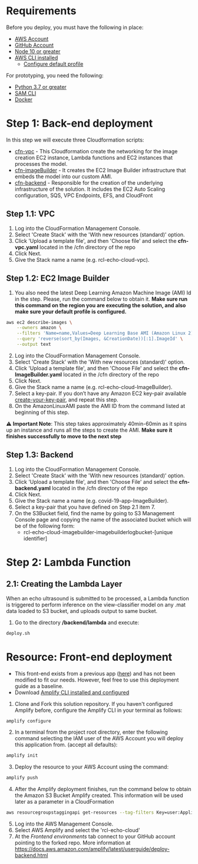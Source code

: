 # Requirements
Before you deploy, you must have the following in place:
*  [AWS Account](https://aws.amazon.com/account/) 
*  [GitHub Account](https://github.com/) 
*  [Node 10 or greater](https://nodejs.org/en/download/) 
*  [AWS CLI installed](https://docs.aws.amazon.com/cli/latest/userguide/getting-started-install.html)
    * [Configure default profile](https://docs.aws.amazon.com/cli/latest/userguide/cli-configure-files.html#cli-configure-files-methods)

For prototyping, you need the following:
*  [Python 3.7 or greater](https://realpython.com/installing-python/) 
*  [SAM CLI](https://docs.aws.amazon.com/serverless-application-model/latest/developerguide/serverless-sam-cli-install.html) 
*  [Docker](https://docs.docker.com/install/) 

# Step 1: Back-end deployment

In this step we will execute three Cloudformation scripts:
* [cfn-vpc](../cfn/cfn-vpc.yaml) - This Cloudformation create the networking for the image creation EC2 instance, Lambda functions and EC2 instances that processes the model.
* [cfn-imageBuilder](../cfn/cfn-imageBuilder.yaml) - It creates the EC2 Image Builder infrastructure that embeds the model into our custom AMI. 
* [cfn-backend](../cfn/cfn-backend.yaml) - Responsible for the creation of the underlying infrastructure of the solution. It includes the EC2 Auto Scaling configuration, SQS, VPC Endpoints, EFS, and CloudFront


## Step 1.1: VPC

1. Log into the CloudFormation Management Console.
2. Select 'Create Stack' with the 'With new resources (standard)' option.
3. Click 'Upload a template file', and then 'Choose file' and select the **cfn-vpc.yaml** located in the /cfn directory of the repo
4. Click Next.
5. Give the Stack name a name (e.g. rcl-echo-cloud-vpc).

## Step 1.2: EC2 Image Builder

1.  You also need the latest Deep Learning Amazon Machine Image (AMI) Id in the step. Please, run the command below to obtain it. **Make sure run this command on the region you are executing the solution, and also make sure your default profile is configured.**
```bash
aws ec2 describe-images \
    --owners amazon \
    --filters 'Name=name,Values=Deep Learning Base AMI (Amazon Linux 2)*' 'Name=state,Values=available' \
    --query 'reverse(sort_by(Images, &CreationDate))[:1].ImageId' \
    --output text
```

2. Log into the CloudFormation Management Console.
3. Select 'Create Stack' with the 'With new resources (standard)' option.
4. Click 'Upload a template file', and then 'Choose File' and select the **cfn-ImageBuilder.yaml** located in the /cfn directory of the repo
5. Click Next.
6. Give the Stack name a name (e.g. rcl-echo-cloud-ImageBuilder).
7. Select a key-pair. If you don’t have any Amazon EC2 key-pair available [create-your-key-pair](https://docs.aws.amazon.com/AWSEC2/latest/UserGuide/ec2-key-pairs.html#having-ec2-create-your-key-pair), and repeat this step.
8. On the AmazonLinuxAMI paste the AMI ID from the command listed at beginning of this step.

:warning: **Important Note**: This step takes approximately 40min-60min as it spins up an instance and runs all the steps to create the AMI. **Make sure it finishes successfully to move to the next step**

## Step 1.3: Backend

1. Log into the CloudFormation Management Console.
2. Select 'Create Stack' with the 'With new resources (standard)' option.
3. Click 'Upload a template file', and then 'Choose File' and select the **cfn-backend.yaml** located in the /cfn directory of the repo
4. Click Next.
5. Give the Stack name a name (e.g. covid-19-app-ImageBuilder).
6. Select a key-pair that you have defined on Step 2.1 item 7.
7. On the S3Bucket field, find the name by going to S3 Management Console page and copying the name of the associated bucket which will be of the following form:
   * rcl-echo-cloud-imagebuilder-imagebuilderlogbucket-[unique identifier]


# Step 2: Lambda Function

## 2.1: Creating the Lambda Layer
When an echo ultrasound is submitted to be processed, a Lambda function is triggered to perform inference on the view-classifier model on any .mat data loaded to S3 bucket, and uploads output to same bucket.

1. Go to the directory <strong>/backend/lambda</strong> and execute:
```bash
deploy.sh 
```

# Resource: Front-end deployment

* This front-end exists from a previous app ([here](https://github.com/UBC-CIC/COVID19-L3-Net-APP)) and has not been modified to fit our needs. However, feel free to use this deployment guide as a baseline.
* Download [Amplify CLI installed and configured](https://aws-amplify.github.io/docs/cli-toolchain/quickstart#quickstart)

1.  Clone and Fork this solution repository.
    If you haven't configured Amplify before, configure the Amplify CLI in your terminal as follows:
```bash
amplify configure
```

2.  In a terminal from the project root directory, enter the following command selecting the IAM user of the AWS Account you will deploy this application from. (accept all defaults):

```bash
amplify init
```

3.  Deploy the resource to your AWS Account using the command:
```bash
amplify push
```

4.  After the Amplify deployment finishes, run the command below to obtain the Amazon S3 Bucket Amplify created. This information will be used later as a parameter in a CloudFormation
```bash
aws resourcegroupstaggingapi get-resources --tag-filters Key=user:Application,Values="rcl-echo-cloud" Key=user:Stack,Values="dev" --resource-type-filters s3 --query 'ResourceTagMappingList[*].[ResourceARN]' --output text | grep -v deployment | awk -F':::' '{print $2}'
```

5. Log into the AWS Management Console.
6. Select AWS Amplify and select the 'rcl-echo-cloud'
7. At the *Frontend environments* tab connect to your GitHub account pointing to the forked repo. More information at https://docs.aws.amazon.com/amplify/latest/userguide/deploy-backend.html

